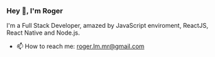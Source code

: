 ### Hey 👋, I'm Roger

I'm a Full Stack Developer, amazed by JavaScript enviroment, ReactJS, React Native and Node.js.

- 📫 How to reach me: roger.lm.mr@gmail.com

<!--
**rogeraugusto/rogeraugusto** is a ✨ _special_ ✨ repository because its `README.md` (this file) appears on your GitHub profile.

Here are some ideas to get you started:

- 🔭 I’m currently working on ...
- 🌱 I’m currently learning ...
- 👯 I’m looking to collaborate on ...
- 🤔 I’m looking for help with ...
- 💬 Ask me about ...
- 📫 How to reach me: ...
- 😄 Pronouns: ...
- ⚡ Fun fact: ...
-->
